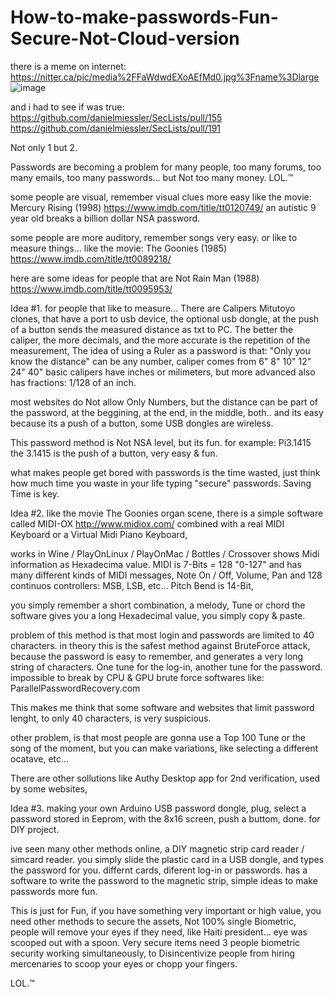 # How-to-make-passwords-Fun-Secure-Not-Cloud-version

there is a meme on internet:
https://nitter.ca/pic/media%2FFaWdwdEXoAEfMd0.jpg%3Fname%3Dlarge
![image](https://user-images.githubusercontent.com/33388902/185253605-37c40849-ac00-46c1-8aee-230ff7189733.png)


and i had to see if was true:
https://github.com/danielmiessler/SecLists/pull/155
https://github.com/danielmiessler/SecLists/pull/191

Not only 1 but 2.

Passwords are becoming a problem for many people,
too many forums, too many emails, too many passwords...
but Not too many money. LOL.™

some people are visual, remember visual clues more easy
like the movie:
Mercury Rising (1998) https://www.imdb.com/title/tt0120749/
an autistic 9 year old breaks a billion dollar NSA password.

some people are more auditory, remember songs very easy.
or like to measure things...
like the movie:
The Goonies (1985) https://www.imdb.com/title/tt0089218/

here are some ideas for people that are Not Rain Man (1988)
https://www.imdb.com/title/tt0095953/

Idea #1.
for people that like to measure...
There are Calipers Mitutoyo clones, that have a port to usb device,
the optional usb dongle, at the push of a button sends the measured distance as txt to PC.
The better the caliper, the more decimals, and the more accurate is the repetition of the measurement,
The idea of using a Ruler as a password is that:
"Only you know the distance"
can be any number, caliper comes from 6" 8" 10" 12" 24" 40"
basic calipers have inches or milimeters,
but more advanced also has fractions: 1/128 of an inch.

most websites do Not allow Only Numbers,
but the distance can be part of the password,
at the beggining, at the end, in the middle, both..
and its easy because its a push of a button,
some USB dongles are wireless.

This password method is Not NSA level, but its fun.
for example:
Pi3.1415
the 3.1415 is the push of a button, very easy & fun.

what makes people get bored with passwords is the time wasted,
just think how much time you waste in your life typing "secure" passwords.
Saving Time is key.

Idea #2.
like the movie The Goonies organ scene,
there is a simple software called MIDI-OX
http://www.midiox.com/
combined with a real MIDI Keyboard or a Virtual Midi Piano Keyboard,

works in Wine / PlayOnLinux / PlayOnMac / Bottles / Crossover
shows Midi information as Hexadecima value.
MIDI is 7-Bits = 128 "0-127"
and has many different kinds of MIDI messages,
Note On / Off, Volume, Pan and 128 continuos controllers: MSB, LSB, etc...
Pitch Bend is 14-Bit,

you simply remember a short combination, a melody, Tune or chord
the software gives you a long Hexadecimal value, you simply copy & paste.

problem of this method is that most login and passwords are limited to 40 characters.
in theory this is the safest method against BruteForce attack,
because the password is easy to remember, and generates a very long string of characters.
One tune for the log-in, another tune for the password.
impossible to break by CPU & GPU brute force softwares like:
ParallelPasswordRecovery.com

This makes me think that some software and websites that limit password lenght,
to only 40 characters, is very suspicious.

other problem, is that most people are gonna use a Top 100 Tune or the song of the moment,
but you can make variations, like selecting a different ocatave, etc...

There are other sollutions like Authy Desktop app for 2nd verification, used by some websites,

Idea #3. making your own Arduino USB password dongle, 
plug, select a password stored in Eeprom, with the 8x16 screen,
push a buttom, done.
for DIY project.

ive seen many other methods online,
a DIY magnetic strip card reader / simcard reader.
you simply slide the plastic card in a USB dongle, and types the password for you.
differnt cards, diferent log-in or passwords.
has a software to write the password to the magnetic strip, 
simple ideas to make passwords more fun.

This is just for Fun,
if you have something very important or high value, 
you need other methods to secure the assets, Not 100% single Biometric,
people will remove your eyes if they need, like Haiti president... eye was scooped out with a spoon.
Very secure items need 3 people biometric security working simultaneously, 
to Disincentivize people from hiring mercenaries to scoop your eyes or chopp your fingers.

LOL.™

 
